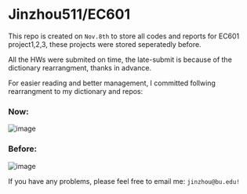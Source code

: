 # Jinzhou511/EC601
This repo is created on `Nov.8th` to store all codes and reports for EC601 project1,2,3, these projects were stored seperatedly before.

All the HWs were submited on time, the late-submit is because of the dictionary rearrangment, thanks in advance.

For easier reading and better management, I committed follwing rearrangment to my dictionary and repos:

### Now:

![image](https://user-images.githubusercontent.com/90535023/140972652-bf68e272-107e-4f3f-b972-659b3da580fd.png)

### Before:

![image](https://user-images.githubusercontent.com/90535023/140972299-5929a431-a839-4e0c-9bdb-cf13ddd04d23.png)

If you have any problems, please feel free to email me: `jinzhou@bu.edu!`
